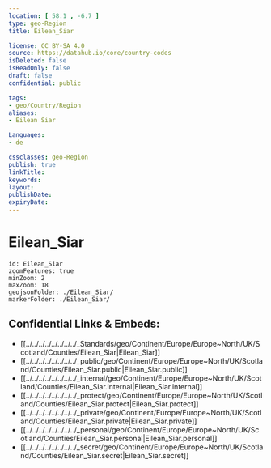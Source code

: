 ```yaml
---
location: [ 58.1 , -6.7 ] 
type: geo-Region
title: Eilean_Siar

license: CC BY-SA 4.0
source: https://datahub.io/core/country-codes
isDeleted: false
isReadOnly: false
draft: false
confidential: public

tags:
- geo/Country/Region
aliases:
- Eilean Siar

Languages:
- de

cssclasses: geo-Region
publish: true
linkTitle: 
keywords: 
layout: 
publishDate: 
expiryDate: 
---
```


# Eilean_Siar

```leaflet
id: Eilean_Siar
zoomFeatures: true 
minZoom: 2 
maxZoom: 18
geojsonFolder: ./Eilean_Siar/
markerFolder: ./Eilean_Siar/
```


## Confidential Links & Embeds: 
- [[../../../../../../../../_Standards/geo/Continent/Europe/Europe~North/UK/Scotland/Counties/Eilean_Siar|Eilean_Siar]] 
- [[../../../../../../../../_public/geo/Continent/Europe/Europe~North/UK/Scotland/Counties/Eilean_Siar.public|Eilean_Siar.public]] 
- [[../../../../../../../../_internal/geo/Continent/Europe/Europe~North/UK/Scotland/Counties/Eilean_Siar.internal|Eilean_Siar.internal]] 
- [[../../../../../../../../_protect/geo/Continent/Europe/Europe~North/UK/Scotland/Counties/Eilean_Siar.protect|Eilean_Siar.protect]] 
- [[../../../../../../../../_private/geo/Continent/Europe/Europe~North/UK/Scotland/Counties/Eilean_Siar.private|Eilean_Siar.private]] 
- [[../../../../../../../../_personal/geo/Continent/Europe/Europe~North/UK/Scotland/Counties/Eilean_Siar.personal|Eilean_Siar.personal]] 
- [[../../../../../../../../_secret/geo/Continent/Europe/Europe~North/UK/Scotland/Counties/Eilean_Siar.secret|Eilean_Siar.secret]] 

